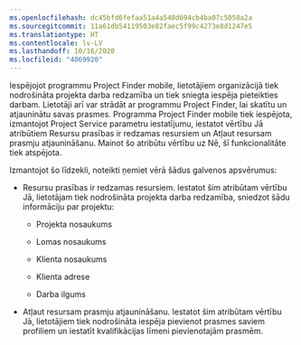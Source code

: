 ```yaml
---
ms.openlocfilehash: dc45bfd6fefaa51a4a540d694cb4ba07c5058a2a
ms.sourcegitcommit: 11a61db54119503e82faec5f99c4273e8d1247e5
ms.translationtype: HT
ms.contentlocale: lv-LV
ms.lasthandoff: 10/16/2020
ms.locfileid: "4069920"
---
```

Iespējojot programmu Project Finder mobile, lietotājiem organizācijā tiek nodrošināta projekta darba redzamība un tiek sniegta iespēja pieteikties darbam. Lietotāji arī var strādāt ar programmu Project Finder, lai skatītu un atjauninātu savas prasmes. Programma Project Finder mobile tiek iespējota, izmantojot Project Service parametru iestatījumu, iestatot vērtību Jā atribūtiem Resursu prasības ir redzamas resursiem un Atļaut resursam prasmju atjaunināšanu. Mainot šo atribūtu vērtību uz Nē, šī funkcionalitāte tiek atspējota.  
  
 Izmantojot šo līdzekli, noteikti ņemiet vērā šādus galvenos apsvērumus:  
  
-   Resursu prasības ir redzamas resursiem. Iestatot šim atribūtam vērtību Jā, lietotājam tiek nodrošināta projekta darba redzamība, sniedzot šādu informāciju par projektu:  
  
    -   Projekta nosaukums  
  
    -   Lomas nosaukums  
  
    -   Klienta nosaukums  
  
    -   Klienta adrese  
  
    -   Darba ilgums  
  
-   Atļaut resursam prasmju atjaunināšanu. Iestatot šim atribūtam vērtību Jā, lietotājiem tiek nodrošināta iespēja pievienot prasmes saviem profiliem un iestatīt kvalifikācijas līmeni pievienotajām prasmēm.